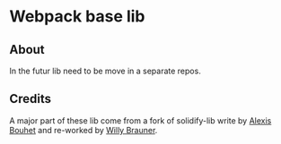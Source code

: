# Webpack base lib

## About

In the futur lib need to be move in a separate repos.

## Credits

A major part of these lib come from a fork of solidify-lib write by [Alexis Bouhet](https://github.com/zouloux)
and re-worked by [Willy Brauner](https://github.com/willybrauner).
